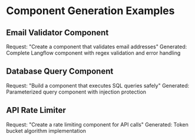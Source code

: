 # Component Generation Examples

## Email Validator Component
Request: "Create a component that validates email addresses"
Generated: Complete Langflow component with regex validation and error handling

## Database Query Component
Request: "Build a component that executes SQL queries safely"
Generated: Parameterized query component with injection protection

## API Rate Limiter
Request: "Create a rate limiting component for API calls"
Generated: Token bucket algorithm implementation
